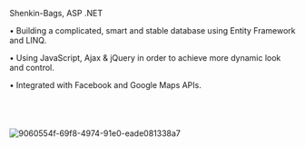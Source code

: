 Shenkin-Bags, ASP .NET


• Building a complicated, smart and stable database using Entity Framework and LINQ.

• Using JavaScript, Ajax & jQuery in order to achieve more dynamic look and control.

• Integrated with Facebook and Google Maps APIs.
<br><br><br><br><br>
<img src="https://user-images.githubusercontent.com/66214295/105624007-e5141980-5e26-11eb-9041-1c172ba7aff5.jpg" alt="9060554f-69f8-4974-91e0-eade081338a7" style="max-width:100%;">
